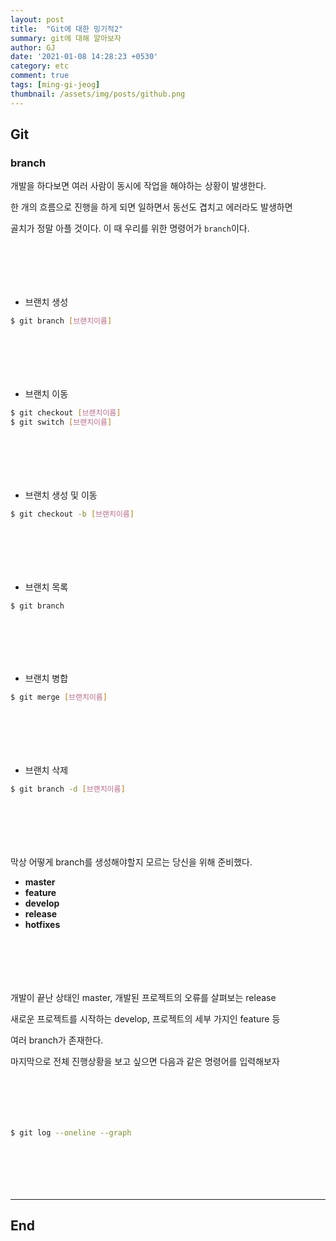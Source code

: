 ```yaml
---
layout: post
title:  "Git에 대한 밍기적2"
summary: git에 대해 알아보자
author: GJ
date: '2021-01-08 14:28:23 +0530'
category: etc
comment: true
tags: [ming-gi-jeog]
thumbnail: /assets/img/posts/github.png
---
```


## Git

### branch

개발을 하다보면 여러 사람이 동시에 작업을 해야하는 상황이 발생한다.

한 개의 흐름으로 진행을 하게 되면 일하면서 동선도 겹치고 에러라도 발생하면

골치가 정말 아플 것이다. 이 때 우리를 위한 명령어가 `branch`이다.

#  　

* 브랜치 생성

```bash
$ git branch [브랜치이름]
```

#  　

* 브랜치 이동

```bash
$ git checkout [브랜치이름]
$ git switch [브랜치이름]
```

#  　

* 브랜치 생성 및 이동

```bash
$ git checkout -b [브랜치이름]
```

#  　

* 브랜치 목록

```bash
$ git branch
```

#  　

* 브랜치 병합

```bash
$ git merge [브랜치이름]
```

#  　

* 브랜치 삭제

```bash
$ git branch -d [브랜치이름]
```

#  　

막상 어떻게 branch를 생성해야할지 모르는 당신을 위해 준비했다.

* **master**
* **feature**
* **develop**
* **release**
* **hotfixes**

#  　

개발이 끝난 상태인 master, 개발된 프로젝트의 오류를 살펴보는 release

새로운 프로젝트를 시작하는 develop, 프로젝트의 세부 가지인 feature 등

여러 branch가 존재한다.

마지막으로 전체 진행상황을 보고 싶으면 다음과 같은 명령어를 입력해보자

#  　

```bash
$ git log --oneline --graph
```

#  　

---
## End